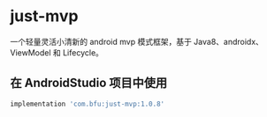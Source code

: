 # just-mvp
一个轻量灵活小清新的 android mvp 模式框架，基于 Java8、androidx、ViewModel 和 Lifecycle。

## 在 AndroidStudio 项目中使用
```gradle
implementation 'com.bfu:just-mvp:1.0.8'
```
